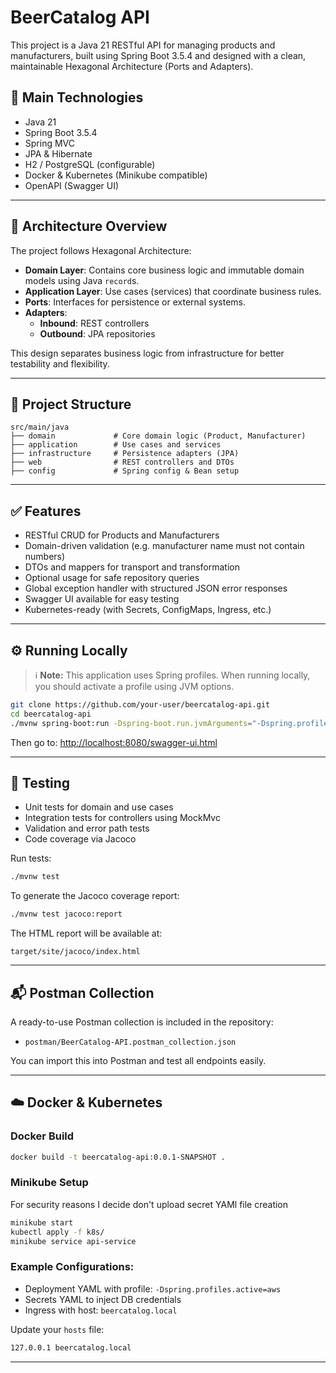 # BeerCatalog API

This project is a Java 21 RESTful API for managing products and manufacturers, built using Spring Boot 3.5.4 and designed with a clean, maintainable Hexagonal Architecture (Ports and Adapters).

## 🚀 Main Technologies

- Java 21
- Spring Boot 3.5.4
- Spring MVC
- JPA & Hibernate
- H2 / PostgreSQL (configurable)
- Docker & Kubernetes (Minikube compatible)
- OpenAPI (Swagger UI)

---

## 🧱 Architecture Overview

The project follows Hexagonal Architecture:

- **Domain Layer**: Contains core business logic and immutable domain models using Java `record`s.
- **Application Layer**: Use cases (services) that coordinate business rules.
- **Ports**: Interfaces for persistence or external systems.
- **Adapters**:
    - **Inbound**: REST controllers
    - **Outbound**: JPA repositories

This design separates business logic from infrastructure for better testability and flexibility.

---

## 🧩 Project Structure

```plaintext
src/main/java
├── domain             # Core domain logic (Product, Manufacturer)
├── application        # Use cases and services
├── infrastructure     # Persistence adapters (JPA)
├── web                # REST controllers and DTOs
├── config             # Spring config & Bean setup
```

---

## ✅ Features

- RESTful CRUD for Products and Manufacturers
- Domain-driven validation (e.g. manufacturer name must not contain numbers)
- DTOs and mappers for transport and transformation
- Optional usage for safe repository queries
- Global exception handler with structured JSON error responses
- Swagger UI available for easy testing
- Kubernetes-ready (with Secrets, ConfigMaps, Ingress, etc.)

---

## ⚙️ Running Locally

> ℹ️ **Note:** This application uses Spring profiles. When running locally, you should activate a profile using JVM options.

```bash
git clone https://github.com/your-user/beercatalog-api.git
cd beercatalog-api
./mvnw spring-boot:run -Dspring-boot.run.jvmArguments="-Dspring.profiles.active=local"
```

Then go to: [http://localhost:8080/swagger-ui.html](http://localhost:8080/swagger-ui.html)

---

## 🧪 Testing

- Unit tests for domain and use cases
- Integration tests for controllers using MockMvc
- Validation and error path tests
- Code coverage via Jacoco

Run tests:

```bash
./mvnw test
```

To generate the Jacoco coverage report:

```bash
./mvnw test jacoco:report
```

The HTML report will be available at:

```
target/site/jacoco/index.html
```

---

## 📬 Postman Collection

A ready-to-use Postman collection is included in the repository:

- `postman/BeerCatalog-API.postman_collection.json`

You can import this into Postman and test all endpoints easily.

---

## ☁️ Docker & Kubernetes

### Docker Build

```bash
docker build -t beercatalog-api:0.0.1-SNAPSHOT .
```

### Minikube Setup
For security reasons I decide don't upload secret YAMl file creation 

```bash
minikube start
kubectl apply -f k8s/
minikube service api-service
```

### Example Configurations:

- Deployment YAML with profile: `-Dspring.profiles.active=aws`
- Secrets YAML to inject DB credentials
- Ingress with host: `beercatalog.local`

Update your `hosts` file:

```bash
127.0.0.1 beercatalog.local
```

---


